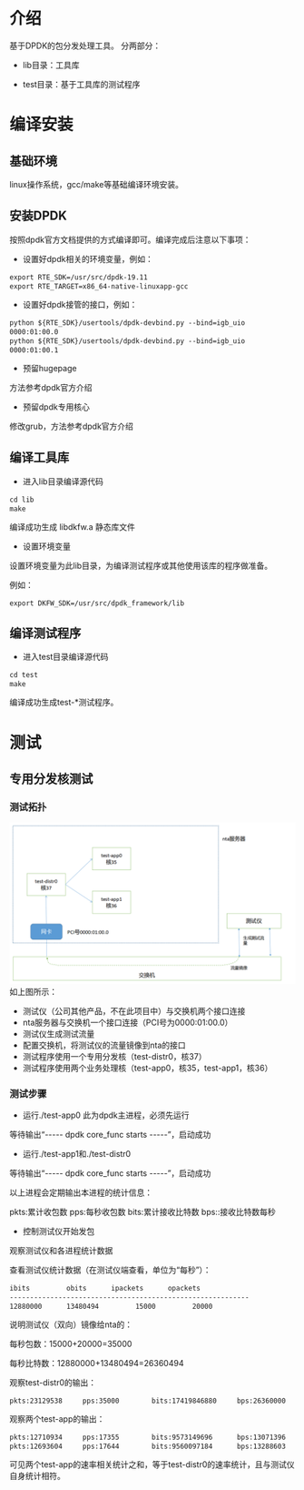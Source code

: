 # 介绍
基于DPDK的包分发处理工具。
分两部分：

 - lib目录：工具库
 
 - test目录：基于工具库的测试程序

# 编译安装
## 基础环境
linux操作系统，gcc/make等基础编译环境安装。
## 安装DPDK
按照dpdk官方文档提供的方式编译即可。编译完成后注意以下事项：

 - 设置好dpdk相关的环境变量，例如：
```shell
export RTE_SDK=/usr/src/dpdk-19.11
export RTE_TARGET=x86_64-native-linuxapp-gcc
```
 - 设置好dpdk接管的接口，例如：
```shell
python ${RTE_SDK}/usertools/dpdk-devbind.py --bind=igb_uio 0000:01:00.0
python ${RTE_SDK}/usertools/dpdk-devbind.py --bind=igb_uio 0000:01:00.1
```
 - 预留hugepage
 
 方法参考dpdk官方介绍
 
 - 预留dpdk专用核心
 
 修改grub，方法参考dpdk官方介绍
 
## 编译工具库

- 进入lib目录编译源代码

```shell
cd lib
make
```
编译成功生成 libdkfw.a 静态库文件

- 设置环境变量

设置环境变量为此lib目录，为编译测试程序或其他使用该库的程序做准备。

例如：
```shell
export DKFW_SDK=/usr/src/dpdk_framework/lib
```

## 编译测试程序
- 进入test目录编译源代码
 ```shell
cd test
make
```
编译成功生成test-\*测试程序。

# 测试
## 专用分发核测试
### 测试拓扑
![image](https://github.com/vanlink/dpdk_framework/blob/master/img/test1.png)
如上图所示：
 - 测试仪（公司其他产品，不在此项目中）与交换机两个接口连接
 - nta服务器与交换机一个接口连接（PCI号为0000:01:00.0）
 - 测试仪生成测试流量
 - 配置交换机，将测试仪的流量镜像到nta的接口
 - 测试程序使用一个专用分发核（test-distr0，核37）
 - 测试程序使用两个业务处理核（test-app0，核35，test-app1，核36）
### 测试步骤
 - 运行./test-app0
此为dpdk主进程，必须先运行

等待输出“----- dpdk core_func starts -----”，启动成功

- 运行./test-app1和./test-distr0

等待输出“----- dpdk core_func starts -----”，启动成功

以上进程会定期输出本进程的统计信息：

pkts:累计收包数   pps:每秒收包数    bits:累计接收比特数    bps::接收比特数每秒

- 控制测试仪开始发包

观察测试仪和各进程统计数据

查看测试仪统计数据（在测试仪端查看，单位为“每秒”）：

``` 
ibits         obits      ipackets      opackets 
-----------------------------------------------------------
12880000      13480494         15000         20000 
```
说明测试仪（双向）镜像给nta的：

每秒包数：15000+20000=35000

每秒比特数：12880000+13480494=‭26360494‬

观察test-distr0的输出：
```
pkts:23129538     pps:35000        bits:17419846880     bps:26360000 
```

观察两个test-app的输出：
```
pkts:12710934     pps:17355        bits:9573149696      bps:13071396
pkts:12693604     pps:17644        bits:9560097184      bps:13288603
```

可见两个test-app的速率相关统计之和，等于test-distr0的速率统计，且与测试仪自身统计相符。
